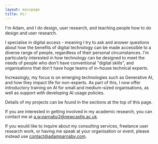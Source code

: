 ```yaml
---
layout: mainpage
title: Hi!
---
```


I'm Adam, and I do design, user research, and teaching people how to do design and user research. 

I specialise in digital access - meaning I try to ask and answer questions about how the benefits of digital technology can be made accessible to a diverse range of people, regardless of their personal circumstances. I'm particularly interested in how technology can be designed to meet the needs of people who don't have conventional "digital skills", and organisations that don't have huge teams of in-house technical experts. 

Increasingly, my focus is on emerging technologies such as Generative AI, and how they impact life for non-experts. As part of this, I now offer introductory training on AI for small and medium-sized organisations, as well as support with developing AI usage policies.

Details of my projects can be found in the sections at the top of this page.

If you are interested in getting involved in my academic research, you can contact me at [a.w.parnaby2@newcastle.ac.uk](mailto:a.w.parnaby2@newcastle.ac.uk).

If you would like to inquire about my consulting services, freelance user research work, or having me speak at your organisation or event, please instead use [contact@adamparnaby.com](mailto:contact@adamparnaby.com).
